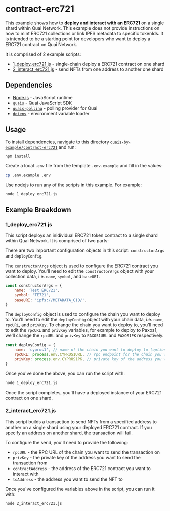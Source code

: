 # contract-erc721

This example shows how to **deploy and interact with an ERC721** on a single shard within Quai Network. This example does not provide instructions on how to mint ERC721 collections or link IPFS metadata to specific tokenIds. It is intended to be a starting point for developers who want to deploy a ERC721 contract on Quai Network.

It is comprised of 2 example scripts:

- [1_deploy_erc721.js](./1_deploy_erc721.js) - single-chain deploy a ERC721 contract on one shard
- [2_interact_erc721.js](./2_interact_erc721.js) - send NFTs from one address to another one shard

## Dependencies

- [Node.js](https://nodejs.org/en/) - JavaScript runtime
- [`quais`](https://www.npmjs.com/package/quais) - Quai JavaScript SDK
- [`quais-polling`](https://www.npmjs.com/package/quais-polling) - polling provider for Quai
- [`dotenv`](https://www.npmjs.com/package/dotenv) - environment variable loader

## Usage

To install dependencies, navigate to this directory [`quais-by-example/contract-erc721`](../contract-erc721/) and run:

```bash
npm install
```

Create a local `.env` file from the template `.env.example` and fill in the values:

```bash
cp .env.example .env
```

Use nodejs to run any of the scripts in this example. For example:

```bash
node 1_deploy_erc721.js
```

## Example Breakdown

### 1_deploy_erc721.js

This script deploys an inidividual ERC721 token contract to a single shard within Quai Network. It is comprised of two parts:

There are two important configuration objects in this script: `constructorArgs` and `deployConfig`.

The `constructorArgs` object is used to configure the ERC721 contract you want to deploy. You'll need to edit the `constructorArgs` object with your collection data, i.e. `name`, `symbol`, and `baseURI`.

```js
const constructorArgs = {
	name: 'Test ERC721',
	symbol: 'TE721',
	baseURI: 'ipfs://METADATA_CID/',
}
```

The `deployConfig` object is used to configure the chain you want to deploy to. You'll need to edit the `deployConfig` object with your chain data, i.e. `name`, `rpcURL`, and `privKey`. To change the chain you want to deploy to, you'll need to edit the `rpcURL` and `privKey` variables, for example to deploy to Paxos1, we'll change the `rpcURL` and `privKey` to `PAXOS1URL` and `PAXOS1PK` respectively.

```js
const deployConfig = {
	name: 'cyprus1', // name of the chain you want to deploy to (optional, just for logging purposes)
	rpcURL: process.env.CYPRUS1URL, // rpc endpoint for the chain you want to deploy to loaded from .env file
	privKey: process.env.CYPRUS1PK, // private key of the address you want to deploy from loaded from .env file
}
```

Once you've done the above, you can run the script with:

```bash
node 1_deploy_erc721.js
```

Once the script completes, you'll have a deployed instance of your ERC721 contract on one shard.

### 2_interact_erc721.js

This script builds a transaction to send NFTs from a specified address to another on a single shard using your deployed ERC721 contract. If you specify an address on another shard, the transaction will fail.

To configure the send, you'll need to provide the following:

- `rpcURL` - the RPC URL of the chain you want to send the transaction on
- `privKey` - the private key of the address you want to send the transaction from
- `contractAddress` - the address of the ERC721 contract you want to interact with
- `toAddress` - the address you want to send the NFT to

Once you've configured the variables above in the script, you can run it with:

```bash
node 2_interact_erc721.js
```
